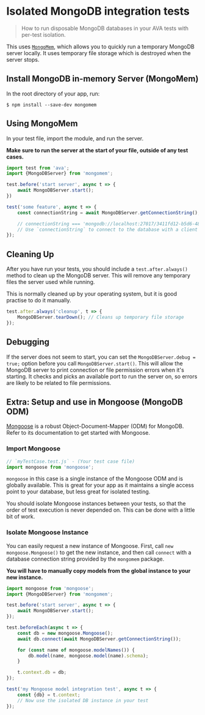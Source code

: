 # Isolated MongoDB integration tests

> How to run disposable MongoDB databases in your AVA tests with per-test isolation.

This uses [`MongoMem`](https://github.com/CImrie/mongomem), which allows you to quickly run a temporary MongoDB server locally. It uses temporary file storage which is destroyed when the server stops.


## Install MongoDB in-memory Server (MongoMem)

In the root directory of your app, run:

```console
$ npm install --save-dev mongomem
```


## Using MongoMem

In your test file, import the module, and run the server.

**Make sure to run the server at the start of your file, outside of any test cases.**

```js
import test from 'ava';
import {MongoDBServer} from 'mongomem';

test.before('start server', async t => {
	await MongoDBServer.start();
})

test('some feature', async t => {
	const connectionString = await MongoDBServer.getConnectionString();

	// connectionString === 'mongodb://localhost:27017/3411fd12-b5d6-4860-854c-5bbdb011cb93'
	// Use `connectionString` to connect to the database with a client of your choice. See below for usage with Mongoose.
});
```


## Cleaning Up

After you have run your tests, you should include a `test.after.always()` method to clean up the MongoDB server. This will remove any temporary files the server used while running.

This is normally cleaned up by your operating system, but it is good practise to do it manually.

```js
test.after.always('cleanup', t => {
	MongoDBServer.tearDown(); // Cleans up temporary file storage
});
```


## Debugging

If the server does not seem to start, you can set the `MongoDBServer.debug = true;` option before you call `MongoDBServer.start()`. This will allow the MongoDB server to print connection or file permission errors when it's starting. It checks and picks an available port to run the server on, so errors are likely to be related to file permissions.


## Extra: Setup and use in Mongoose (MongoDB ODM)

[Mongoose](http://mongoosejs.com) is a robust Object-Document-Mapper (ODM) for MongoDB. Refer to its documentation to get started with Mongoose.

### Import Mongoose

```js
// `myTestCase.test.js` - (Your test case file)
import mongoose from 'mongoose';
```

`mongoose` in this case is a single instance of the Mongoose ODM and is globally available. This is great for your app as it maintains a single access point to your database, but less great for isolated testing.

You should isolate Mongoose instances between your tests, so that the order of test execution is never depended on. This can be done with a little bit of work.

### Isolate Mongoose Instance

You can easily request a new instance of Mongoose. First, call `new mongoose.Mongoose()` to get the new instance, and then call `connect` with a database connection string provided by the `mongomem` package.

**You will have to manually copy models from the global instance to your new instance.**

```js
import mongoose from 'mongoose';
import {MongoDBServer} from 'mongomem';

test.before('start server', async t => {
	await MongoDBServer.start();
});

test.beforeEach(async t => {
	const db = new mongoose.Mongoose();
	await db.connect(await MongoDBServer.getConnectionString());

	for (const name of mongoose.modelNames()) {
		db.model(name, mongoose.model(name).schema);
	}

	t.context.db = db;
});

test('my Mongoose model integration test', async t => {
	const {db} = t.context;
	// Now use the isolated DB instance in your test
});
```
